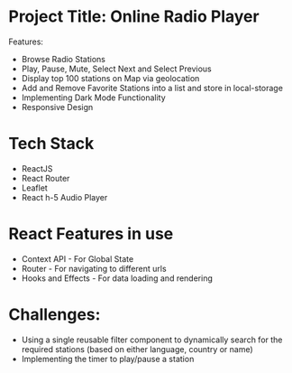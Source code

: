 # Project Title: Online Radio Player

Features:

-   Browse Radio Stations
-   Play, Pause, Mute, Select Next and Select Previous
-   Display top 100 stations on Map via geolocation
-   Add and Remove Favorite Stations into a list and store in local-storage
-   Implementing Dark Mode Functionality
-   Responsive Design

# Tech Stack

-   ReactJS
-   React Router
-   Leaflet
-   React h-5 Audio Player

# React Features in use

-   Context API - For Global State
-   Router - For navigating to different urls
-   Hooks and Effects - For data loading and rendering

# Challenges:

-   Using a single reusable filter component to dynamically search for the required stations (based on either language, country or name)
-   Implementing the timer to play/pause a station
